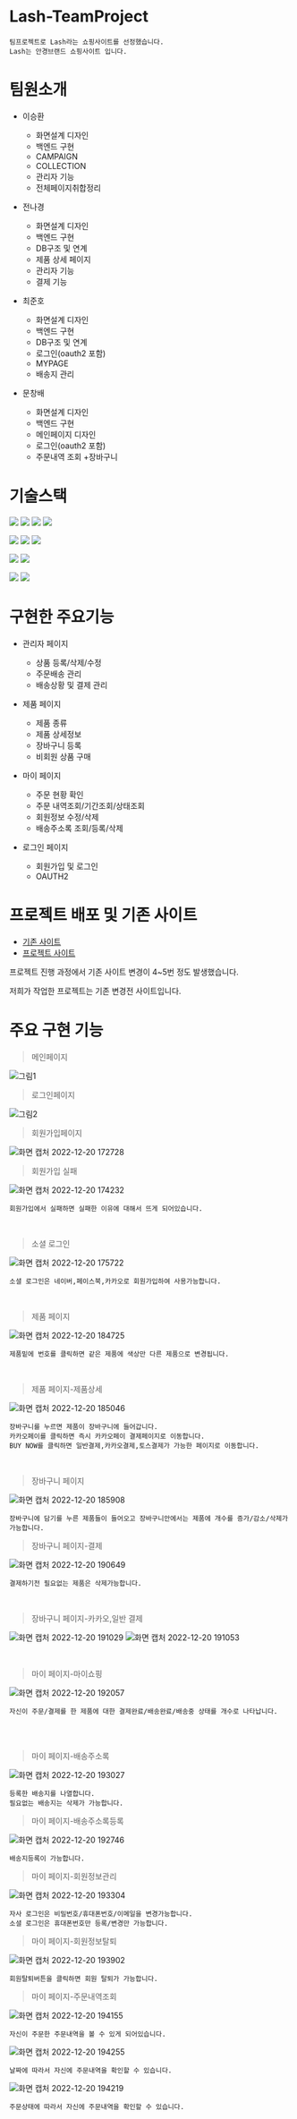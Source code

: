 # Lash-TeamProject
```
팀프로젝트로 Lash라는 쇼핑사이트를 선정했습니다.
Lash는 안경브랜드 쇼핑사이트 입니다.
```
# 팀원소개
+ 이승환
    + 화면설계 디자인
    + 백엔드 구현
    + CAMPAIGN
    + COLLECTION
    + 관리자 기능
    + 전체페이지취합정리
    
+ 전나경
    + 화면설계 디자인
    + 백엔드 구현
    + DB구조 및 연계
    + 제품 상세 페이지
    + 관리자 기능
    + 결제 기능
+ 최준호
    + 화면설계 디자인
    + 백엔드 구현
    + DB구조 및 연계
    + 로그인(oauth2 포함)
    + MYPAGE
    + 배송지 관리
+ 문창배
    + 화면설계 디자인
    + 백엔드 구현
    + 메인페이지 디자인
    + 로그인(oauth2 포함)
    + 주문내역 조회
    +장바구니
    
# 기술스택

<img src="https://img.shields.io/badge/java-007396?style=for-the-badge&logo=java&logoColor=white"> <img src="https://img.shields.io/badge/html5-E34F26?style=for-the-badge&logo=html5&logoColor=white"> <img src="https://img.shields.io/badge/css-1572B6?style=for-the-badge&logo=css3&logoColor=white"> <img src="https://img.shields.io/badge/javascript-F7DF1E?style=for-the-badge&logo=javascript&logoColor=black">

<img src="https://img.shields.io/badge/github-181717?style=for-the-badge&logo=github&logoColor=white"> <img src="https://img.shields.io/badge/mariaDB-003545?style=for-the-badge&logo=mariaDB&logoColor=white"> <img src="https://img.shields.io/badge/IntelliJ IDEA-E34F26?style=for-the-badge&logo=IntelliJ IDEA&logoColor=white">

<img src="https://img.shields.io/badge/Visual Studio Code-1572B6?style=for-the-badge&logo=Visual Studio Code&logoColor=white"> <img src="https://img.shields.io/badge/Apache Tomcat-F7DF1E?style=for-the-badge&logo=Apache Tomcat&logoColor=white">

<img src="https://img.shields.io/badge/spring-6DB33F?style=for-the-badge&logo=spring&logoColor=white"> <img src="https://img.shields.io/badge/springboot-6DB33F?style=for-the-badge&logo=springboot&logoColor=white">

# 구현한 주요기능
+ 관리자 페이지

    + 상품 등록/삭제/수정 
    + 주문배송 관리
    + 배송상황 및 결제 관리
+ 제품 페이지
    + 제품 종류
    + 제품 상세정보
    + 장바구니 등록
    + 비회원 상품 구매
+ 마이 페이지
    + 주문 현황 확인
    + 주문 내역조회/기간조회/상태조회
    + 회원정보 수정/삭제
    + 배송주소록 조회/등록/삭제
+ 로그인 페이지
    + 회원가입 및 로그인
    + OAUTH2

# 프로젝트 배포 및 기존 사이트
+ [기존 사이트](https://www.lasheyewear.com/index.html)
+ [프로젝트 사이트](http://43.200.236.80:8000/index)

프로젝트 진행 과정에서 기존 사이트 변경이 4~5번 정도 발생했습니다.

저희가 작업한 프로젝트는 기존 변경전 사이트입니다. 

# 주요 구현 기능
> 메인페이지

![그림1](https://user-images.githubusercontent.com/93910053/208616516-e20e3fdd-b63f-4780-bf76-1c084986d2cd.png)
<br>

> 로그인페이지

![그림2](https://user-images.githubusercontent.com/93910053/208616698-ab97a9ec-e3eb-4d12-a943-a48a9d38ecb6.png)
<br>

> 회원가입페이지

![화면 캡처 2022-12-20 172728](https://user-images.githubusercontent.com/93910053/208619297-de19cc27-0e7c-40f9-a335-e9c3b54e1fd2.png)
<br>

> 회원가입 실패

![화면 캡처 2022-12-20 174232](https://user-images.githubusercontent.com/93910053/208622592-ec4d0cd5-65f6-4d21-a097-eab42fc9dd2e.png)
```
회원가입에서 실패하면 실패한 이유에 대해서 뜨게 되어있습니다.
```
<br>

> 소셜 로그인

![화면 캡처 2022-12-20 175722](https://user-images.githubusercontent.com/93910053/208625794-54b1e8fb-4252-422a-a252-49fb5ab41b83.png)
```
소셜 로그인은 네이버,페이스북,카카오로 회원가입하여 사용가능합니다.
```
<br>

> 제품 페이지

![화면 캡처 2022-12-20 184725](https://user-images.githubusercontent.com/93910053/208636329-83a98d2f-f7ea-4d40-b447-9ba507b63a01.jpg)
```
제품밑에 번호를 클릭하면 같은 제품에 색상만 다른 제품으로 변경됩니다.
```
<br>

> 제품 페이지-제품상세

![화면 캡처 2022-12-20 185046](https://user-images.githubusercontent.com/93910053/208637034-d8c51b88-8516-414e-956b-10ed4ec0d345.jpg)
```
장바구니를 누르면 제품이 장바구니에 들어갑니다.
카카오페이를 클릭하면 즉시 카카오페이 결제페이지로 이동합니다.
BUY NOW를 클릭하면 일반결제,카카오결제,토스결제가 가능한 페이지로 이동합니다.
```
<br>

> 장바구니 페이지

![화면 캡처 2022-12-20 185908](https://user-images.githubusercontent.com/93910053/208639418-6d8ade49-ace6-4365-b719-045553d685d3.jpg)
```
장바구니에 담기를 누른 제품들이 들어오고 장바구니안에서는 제품에 개수를 증가/감소/삭제가 가능합니다.
```
> 장바구니 페이지-결제

![화면 캡처 2022-12-20 190649](https://user-images.githubusercontent.com/93910053/208640866-ffc5c8c3-74c2-4cdb-9895-980718768afa.jpg)
```
결제하기전 필요없는 제품은 삭제가능합니다.
```
<br>

> 장바구니 페이지-카카오,일반 결제

![화면 캡처 2022-12-20 191029](https://user-images.githubusercontent.com/93910053/208641879-805a959f-e40b-4e78-a9be-1f1c371ad07e.jpg)
![화면 캡처 2022-12-20 191053](https://user-images.githubusercontent.com/93910053/208642041-2f1675d3-c326-42eb-b844-594b0979e509.jpg)
<br>

<br>

> 마이 페이지-마이쇼핑

![화면 캡처 2022-12-20 192057](https://user-images.githubusercontent.com/93910053/208643767-668ea433-4000-4346-b503-5f14a4595331.jpg)
```
자신이 주문/결제를 한 제품에 대한 결제완료/배송완료/배송중 상태를 개수로 나타납니다.
```
<br>

<br>

> 마이 페이지-배송주소록

![화면 캡처 2022-12-20 193027](https://user-images.githubusercontent.com/93910053/208645794-6ed73eb4-e9fe-4828-a0cc-47c4b25b147e.jpg)
```
등록한 배송지를 나열합니다.
필요없는 배송지는 삭제가 가능합니다.
```
>마이 페이지-배송주소록등록
 
![화면 캡처 2022-12-20 192746](https://user-images.githubusercontent.com/93910053/208646015-5ce45627-d4be-431d-ae81-1a015601d675.jpg)
```
배송지등록이 가능합니다.
```
> 마이 페이지-회원정보관리
 
![화면 캡처 2022-12-20 193304](https://user-images.githubusercontent.com/93910053/208646532-28e60bbf-3e4a-4195-a6a0-ca63a45b602f.jpg)
```
자사 로그인은 비밀번호/휴대폰번호/이메일을 변경가능합니다.
소셜 로그인은 휴대폰번호만 등록/변경만 가능합니다.
```
> 마이 페이지-회원정보탈퇴

![화면 캡처 2022-12-20 193902](https://user-images.githubusercontent.com/93910053/208647472-470f2001-a238-4a92-be88-d94e59caa0f4.jpg)
```
회원탈퇴버튼을 클릭하면 회원 탈퇴가 가능합니다.
```
> 마이 페이지-주문내역조회

![화면 캡처 2022-12-20 194155](https://user-images.githubusercontent.com/93910053/208648271-b74a53b6-8377-4166-91a7-b616e4e97cd6.jpg)
```
자신이 주문한 주문내역을 볼 수 있게 되어있습니다.
```

![화면 캡처 2022-12-20 194255](https://user-images.githubusercontent.com/93910053/208648632-fa86bcfb-7b86-40b9-bf65-398ac6562cbd.jpg)
```
날짜에 따라서 자신에 주문내역을 확인할 수 있습니다.
```

![화면 캡처 2022-12-20 194219](https://user-images.githubusercontent.com/93910053/208649023-f6f74e0f-1d75-4cd3-a1cf-2dcb675a16e7.jpg)
```
주문상태에 따라서 자신에 주문내역을 확인할 수 있습니다.
```
